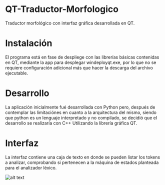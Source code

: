# QT-Traductor-Morfologico
Traductor morfológico con interfaz gráfica desarrollada en QT.  

# Instalación
El programa está en fase de despliege con las librerías básicas contenidas en QT, mediante la app para desplegar windeployqt.exe, por lo que no se requiere configuración adicional más que hacer la descarga del archivo ejecutable.

# Desarrollo

La aplicación inicialmente fué desarrollada con Python pero, después de contemplar las limitaciónes en cuanto a la arquitectura del mismo, siendo que python es un lenguaje interpretado y no compilado, se decidió que el desarrollo se realizaría con C++ Utilizando la librería gráfica QT.

# Interfaz

La interfaz contiene una caja de texto en donde se pueden listar los tokens a analizar, comprobando si pertenecen a la máquina de estados planteada para el analizador léxico.

![alt text](https://github.com/JorgeA-Z/QT-Traductor-Morfologico/blob/main/Codigo%20fuente/Imagenes/Interfaz.png)
